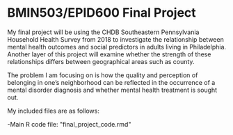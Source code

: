 # BMIN503/EPID600 Final Project

My final project will be using the CHDB Southeastern Pennsylvania Household Health Survey from 2018 to investigate the relationship between mental health outcomes and social predictors in adults living in Philadelphia. Another layer of this project will examine whether the strength of these relationships differs between geographical areas such as county.

The problem I am focusing on is how the quality and perception of belonging in one’s neighborhood can be reflected in the occurrence of a mental disorder diagnosis and whether mental health treatment is sought out.

My included files are as follows:

-Main R code file: "final_project_code.rmd"
